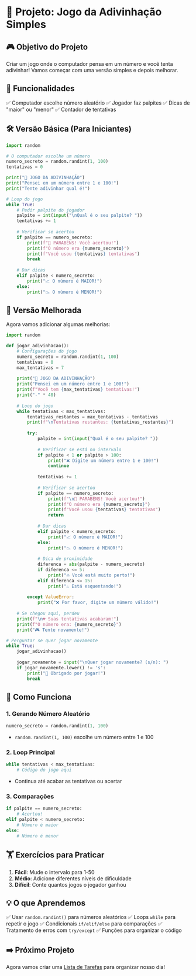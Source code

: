 # 🎯 Projeto: Jogo da Adivinhação Simples

## 🎮 Objetivo do Projeto

Criar um jogo onde o computador pensa em um número e você tenta adivinhar! Vamos começar com uma versão simples e depois melhorar.

## 🎯 Funcionalidades

✅ Computador escolhe número aleatório
✅ Jogador faz palpites
✅ Dicas de "maior" ou "menor"
✅ Contador de tentativas

## 🛠️ Versão Básica (Para Iniciantes)

```python
import random

# O computador escolhe um número
numero_secreto = random.randint(1, 100)
tentativas = 0

print("🎯 JOGO DA ADIVINHAÇÃO")
print("Pensei em um número entre 1 e 100!")
print("Tente adivinhar qual é!")

# Loop do jogo
while True:
    # Pedir palpite do jogador
    palpite = int(input("\nQual é o seu palpite? "))
    tentativas += 1
    
    # Verificar se acertou
    if palpite == numero_secreto:
        print(f"🎉 PARABÉNS! Você acertou!")
        print(f"O número era {numero_secreto}")
        print(f"Você usou {tentativas} tentativas")
        break
    
    # Dar dicas
    elif palpite < numero_secreto:
        print("📈 O número é MAIOR!")
    else:
        print("📉 O número é MENOR!")
```

## 🔧 Versão Melhorada

Agora vamos adicionar algumas melhorias:

```python
import random

def jogar_adivinhacao():
    # Configurações do jogo
    numero_secreto = random.randint(1, 100)
    tentativas = 0
    max_tentativas = 7
    
    print("🎯 JOGO DA ADIVINHAÇÃO")
    print("Pensei em um número entre 1 e 100!")
    print(f"Você tem {max_tentativas} tentativas!")
    print("-" * 40)
    
    # Loop do jogo
    while tentativas < max_tentativas:
        tentativas_restantes = max_tentativas - tentativas
        print(f"\nTentativas restantes: {tentativas_restantes}")
        
        try:
            palpite = int(input("Qual é o seu palpite? "))
            
            # Verificar se está no intervalo
            if palpite < 1 or palpite > 100:
                print("❌ Digite um número entre 1 e 100!")
                continue
            
            tentativas += 1
            
            # Verificar se acertou
            if palpite == numero_secreto:
                print(f"\n🎉 PARABÉNS! Você acertou!")
                print(f"O número era {numero_secreto}")
                print(f"Você usou {tentativas} tentativas")
                return
            
            # Dar dicas
            elif palpite < numero_secreto:
                print("📈 O número é MAIOR!")
            else:
                print("📉 O número é MENOR!")
                
            # Dica de proximidade
            diferenca = abs(palpite - numero_secreto)
            if diferenca <= 5:
                print("🔥 Você está muito perto!")
            elif diferenca <= 15:
                print("♨️ Está esquentando!")
            
        except ValueError:
            print("❌ Por favor, digite um número válido!")
    
    # Se chegou aqui, perdeu
    print(f"\n💔 Suas tentativas acabaram!")
    print(f"O número era: {numero_secreto}")
    print("🎮 Tente novamente!")

# Perguntar se quer jogar novamente
while True:
    jogar_adivinhacao()
    
    jogar_novamente = input("\nQuer jogar novamente? (s/n): ")
    if jogar_novamente.lower() != 's':
        print("👋 Obrigado por jogar!")
        break
```

## 🎯 Como Funciona

### 1. **Gerando Número Aleatório**
```python
numero_secreto = random.randint(1, 100)
```
- `random.randint(1, 100)` escolhe um número entre 1 e 100

### 2. **Loop Principal**
```python
while tentativas < max_tentativas:
    # Código do jogo aqui
```
- Continua até acabar as tentativas ou acertar

### 3. **Comparações**
```python
if palpite == numero_secreto:
    # Acertou!
elif palpite < numero_secreto:
    # Número é maior
else:
    # Número é menor
```

## 🏋️ Exercícios para Praticar

1. **Fácil**: Mude o intervalo para 1-50
2. **Médio**: Adicione diferentes níveis de dificuldade
3. **Difícil**: Conte quantos jogos o jogador ganhou

## 💡 O que Aprendemos

✅ Usar `random.randint()` para números aleatórios
✅ Loops `while` para repetir o jogo
✅ Condicionais `if/elif/else` para comparações
✅ Tratamento de erros com `try/except`
✅ Funções para organizar o código

## ➡️ Próximo Projeto
Agora vamos criar uma [Lista de Tarefas](3-Lista-Tarefas.md) para organizar nosso dia!
